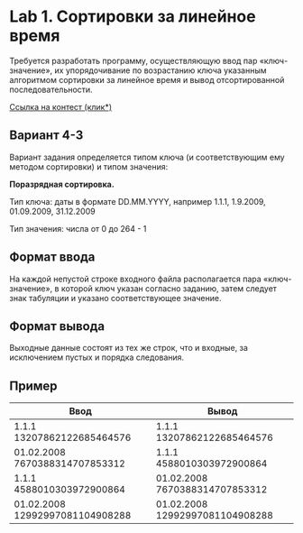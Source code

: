 # Lab 1. Сортировки за линейное время

Требуется разработать программу, осуществляющую ввод пар «ключ-значение», их упорядочивание по возрастанию ключа указанным алгоритмом сортировки за линейное время и вывод отсортированной последовательности.

[Ссылка на контест (клик*)](https://contest.yandex.ru/contest/35501)

## Вариант 4-3

Вариант задания определяется типом ключа (и соответствующим ему методом сортировки) и типом значения:

**Поразрядная сортировка.**

Тип ключа: даты в формате DD.MM.YYYY, например 1.1.1, 1.9.2009, 01.09.2009, 31.12.2009

Тип значения: числа от 0 до 264 - 1

## Формат ввода

На каждой непустой строке входного файла располагается пара «ключ-значение», в которой ключ указан согласно заданию, затем следует знак табуляции и указано соответствующее значение.

## Формат вывода

Выходные данные состоят из тех же строк, что и входные, за исключением пустых и порядка следования.

## Пример
| Ввод | Вывод |
|-|-|
| 1.1.1 13207862122685464576 | 1.1.1 13207862122685464576 |
| 01.02.2008 7670388314707853312 | 1.1.1 4588010303972900864 |
| 1.1.1 4588010303972900864 | 01.02.2008 7670388314707853312 |
| 01.02.2008 12992997081104908288 | 01.02.2008 12992997081104908288 |

